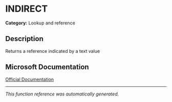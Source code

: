 # INDIRECT

**Category:** Lookup and reference

## Description
Returns a reference indicated by a text value

## Microsoft Documentation
[Official Documentation](https://support.microsoft.com//en-us/office/indirect-function-474b3a3a-8a26-4f44-b491-92b6306fa261)

---
*This function reference was automatically generated.*
